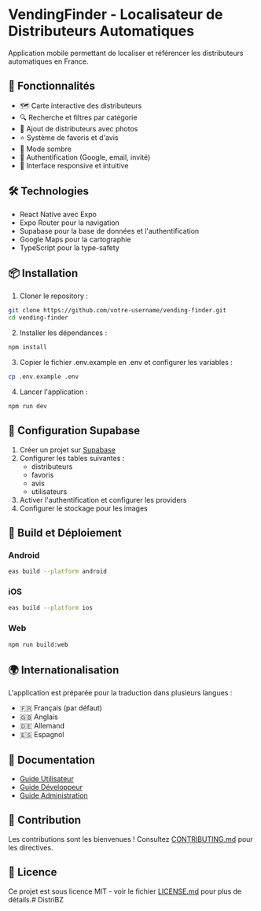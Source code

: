 # VendingFinder - Localisateur de Distributeurs Automatiques

Application mobile permettant de localiser et référencer les distributeurs automatiques en France.

## 🚀 Fonctionnalités

- 🗺️ Carte interactive des distributeurs
- 🔍 Recherche et filtres par catégorie
- 📸 Ajout de distributeurs avec photos
- ⭐ Système de favoris et d'avis
- 🌙 Mode sombre
- 👤 Authentification (Google, email, invité)
- 📱 Interface responsive et intuitive

## 🛠️ Technologies

- React Native avec Expo
- Expo Router pour la navigation
- Supabase pour la base de données et l'authentification
- Google Maps pour la cartographie
- TypeScript pour la type-safety

## 📦 Installation

1. Cloner le repository :
```bash
git clone https://github.com/votre-username/vending-finder.git
cd vending-finder
```

2. Installer les dépendances :
```bash
npm install
```

3. Copier le fichier .env.example en .env et configurer les variables :
```bash
cp .env.example .env
```

4. Lancer l'application :
```bash
npm run dev
```

## 🔧 Configuration Supabase

1. Créer un projet sur [Supabase](https://supabase.com)
2. Configurer les tables suivantes :
   - distributeurs
   - favoris
   - avis
   - utilisateurs
3. Activer l'authentification et configurer les providers
4. Configurer le stockage pour les images

## 📱 Build et Déploiement

### Android

```bash
eas build --platform android
```

### iOS

```bash
eas build --platform ios
```

### Web

```bash
npm run build:web
```

## 🌍 Internationalisation

L'application est préparée pour la traduction dans plusieurs langues :
- 🇫🇷 Français (par défaut)
- 🇬🇧 Anglais
- 🇩🇪 Allemand
- 🇪🇸 Espagnol

## 📄 Documentation

- [Guide Utilisateur](./docs/USER_GUIDE.md)
- [Guide Développeur](./docs/DEVELOPER_GUIDE.md)
- [Guide Administration](./docs/ADMIN_GUIDE.md)

## 🤝 Contribution

Les contributions sont les bienvenues ! Consultez [CONTRIBUTING.md](./CONTRIBUTING.md) pour les directives.

## 📝 Licence

Ce projet est sous licence MIT - voir le fichier [LICENSE.md](LICENSE.md) pour plus de détails.#   D i s t r i B Z  
 